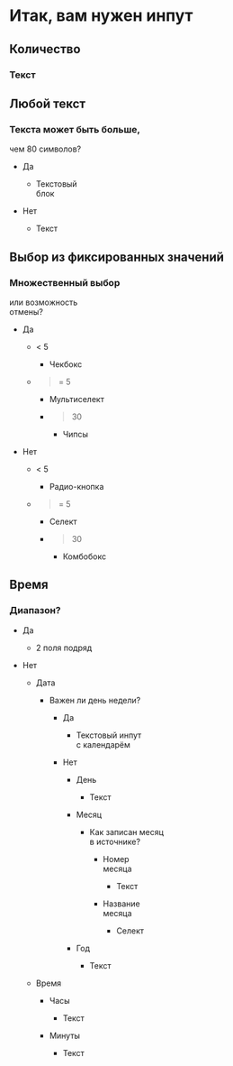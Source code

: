 # Итак, вам нужен инпут


## Количество

### Текст

## Любой текст

### Текста может быть больше,  
  чем 80 символов?

- Да

	- Текстовый  
	  блок

- Нет

	- Текст

## Выбор из фиксированных значений

### Множественный выбор  
  или возможность  
  отмены?

- Да

	- < 5

		- Чекбокс

	- >= 5

		- Мультиселект

		- > 30

			- Чипсы

- Нет

	- < 5

		- Радио-кнопка

	- >= 5

		- Селект

		- > 30

			- Комбобокс

## Время

### Диапазон?

- Да

	- 2 поля подряд

- Нет

	- Дата

		- Важен ли день недели?

			- Да

				- Текстовый инпут  
				  с календарём

			- Нет

				- День

					- Текст

				- Месяц

					- Как записан месяц  
					  в источнике?

						- Номер  
						  месяца

							- Текст

						- Название  
						  месяца

							- Селект

				- Год

					- Текст

	- Время

		- Часы

			- Текст

		- Минуты

			- Текст

